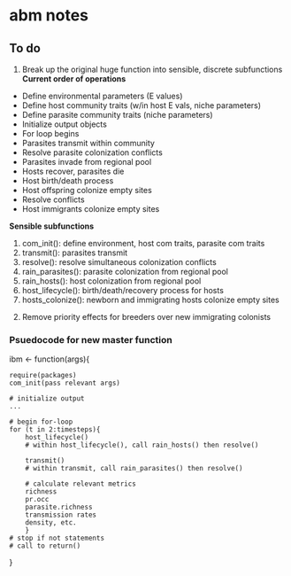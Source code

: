 abm notes
========================================================

To do 
-----
1. Break up the original huge function into sensible, discrete subfunctions     
**Current order of operations**
- Define environmental parameters (E values)
- Define host community traits (w/in host E vals, niche parameters)
- Define parasite community traits (niche parameters)
- Initialize output objects
- For loop begins
- Parasites transmit within community
- Resolve parasite colonization conflicts
- Parasites invade from regional pool
- Hosts recover, parasites die
- Host birth/death process
- Host offspring colonize empty sites
- Resolve conflicts
- Host immigrants colonize empty sites


**Sensible subfunctions**
1) com_init(): define environment, host com traits, parasite com traits  
2) transmit(): parasites transmit  
3) resolve(): resolve simultaneous colonization conflicts  
4) rain_parasites(): parasite colonization from regional pool
5) rain_hosts(): host colonization from regional pool
6) host_lifecycle(): birth/death/recovery process for hosts
7) hosts_colonize(): newborn and immigrating hosts colonize empty sites

2. Remove priority effects for breeders over new immigrating colonists


### Psuedocode for new master function
ibm <- function(args){

	require(packages)
	com_init(pass relevant args)
	
	# initialize output
	...
	
	# begin for-loop
	for (t in 2:timesteps){
		host_lifecycle()
		# within host_lifecycle(), call rain_hosts() then resolve()
		
		transmit()
		# within transmit, call rain_parasites() then resolve()
		
		# calculate relevant metrics 
		richness
		pr.occ
		parasite.richness
		transmission rates
		density, etc.
		}
	# stop if not statements
	# call to return()

}
